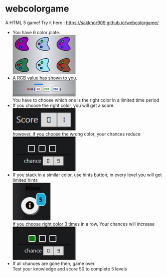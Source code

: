 # webcolorgame
A HTML 5 game!
Try it here : https://sakkhor909.github.io/webcolorgame/
<ul>
    <li>You have 6 color plate.     
    <div> <img src='Images/colorPlate.jpg' width='200px' /> </div> </li>
    <li>A RGB value has shown to you.
     <div> <img src='Images/rgbBoard.jpg' width='200px'  /> </div>
     You have to choose which one is the right color in a limited time period</li>
     <li>If you choose the right color, you will get a score. 
     <div> <img src='Images/scoreBoard.jpg' width='200px' /> </div>
     however, if you choose the wrong color, your chances reduce
    <div> <img src='Images/chanceBoard.jpg' width='200px' /> </div>
    </li>
    <li> If you stack in a similar color, use hints button, in every level you will get limited hints
     <div> <img src='Images/hintButton.jpg' width='120px' height='120px'/> </div>
     If you choose right color 3 times in a row, Your chances will increase
     <div> <img src='Images/chance increase box.jpg' width='200px' /> </div>
      </li>
      <li>If all chances are gone then, game over.<br> Test your knowledge and score 50 to complete 5 levels</li>
</ul>

